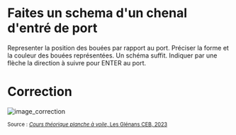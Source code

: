   # Faites un schema d'un chenal d'entré de port
  Representer la position des bouées par rapport au port. 
  Préciser la forme et la couleur des bouées représentées.
  Un schéma suffit. Indiquer par une flèche la direction à suivre pour ENTER au port.

  # Correction

![image_correction](./images/marque_port.png)

<small>Source : [*Cours théorique planche à voile*, Les Glénans CEB, 2023](https://encadrementbenevole.glenans.asso.fr/wp-content/uploads/2023/07/Cours-theorique-PAV-Version-1.pdf) </small>